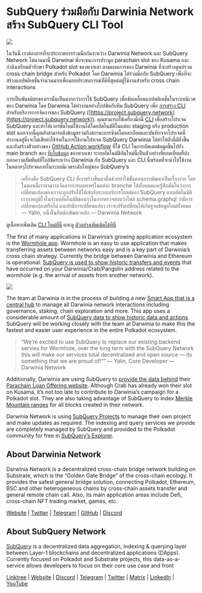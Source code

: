 # SubQuery ร่วมมือกับ Darwinia Network สร้าง SubQuery CLI Tool

![](https://miro.medium.com/max/1400/1*96OGWsQrxNGC5rblYxhdAw.jpeg)

ในวันนี้ เราต้องการที่จะประกาศการร่วมมือกันระหว่าง Darwinia Network และ SubQuery Network ไม่นานมานี้ Darwinai พึ่งจะชนะการประมูล parachain slot ของ Kusama และกำลังเตรียมตัวรักษา Polkadot slot ของพวกเขา ตามแผนการของ Darwinia ที่จะสร้างศูนย์รวม cross chain bridge สำหรับ Polkadot โดย Darwinia ได้ร่วมมือกับ SubQuery เพื่อที่จะสร้างแอปพลิเคชั่นจำนวนมากเพื่อมอบประสบการณ์ที่ดีที่สุดต่อผู้ใช้งานสำหรับ cross chain interactions

การเป็นพันธมิตรของเรานั้นเป็นมากกว่าการใช้ SubQuery เพื่อขับเคลื่อนแอปพลิเคชั่นในระบบนิเวศของ Darwinia โดย Darwinia ได้ทำงานอย่างใกล้ชิดกับทีม SubQuery เพื่อ [การสร้าง CLI](https://github.com/fewensa/subquery-cli) สำหรับบริการการจัดการของ SubQuery ([https://project.subquery.network](https://project.subquery.network)). คุณสามารถใช้เครื่องมือนี้ [CLI](https://github.com/fewensa/subquery-cli) เพื่อสร้างโปรเจค SubQuery และทำให้เวอร์ชั่นใหม่ใช้งานได้โดยอัตโนมัติในแต่ละ staging หรือ production slot นอกจากนี้คุณยังสามารถดึงข้อมูลรวมถึงสถานะการซิงค์โดยละเอียดและบันทึกจากโปรเจคที่ทำงานอยู่ซึ่งจะไม่เสียค่าใช้จ่ายในการใช้งานโปรเจค SubQuery Darwinia ได้ทำให้สิ่งนี้ดียิ่งขึ้นและยังสร้างตัวอย่างของ [GitHub Action workflow](https://github.com/darwinia-network/bridger/blob/master/.github/workflows/subquery-prod.yml) ที่ใช้ CLI ในการอัพเดตข้อมูลขึ้นไปยัง main branch ของ [ที่เก็บข้อมูล](https://github.com/darwinia-network/bridger/blob/master/.github/workflows/subquery-prod.yml) ของพวกเขา ระบบอัตโนมัติอันใหม่นี้เป็นตัวอย่างที่ยอดเยี่ยมที่บ่งบอกความสัมพันธ์ที่ใกล้ชิดระหว่าง Darwinia กับ SubQuery และ CLI นี้พร้อมที่จะนำไปใช้งานในหลายๆโปรเจคภายในระบบนิเวศระดับใหญ่ของ SubQuery’s
> เครื่องมือ SubQuery CLI ที่เราสร้างขึ้นมานั้นช่วยทำให้ขั้นตอนการพัฒนาเป็นเรื่องง่าย โดยในตอนนี้เราสามารถจัดการการเผยแพร่ในแต่ละ branche ได้ทั้งหมดและรู้สึกมั่นในว่าการเปลี่ยนแปลงของเราจะถูกปรับใช้ให้เข้ากับระบบบริการโฮสต์ของ SubQuery แบบอัตโนมัติ เราภาคภูมิใจในระบบอัตโนมัติของเราในการตรวจสอบว่าไฟล์ schema.graphql ว่ามีการเปลี่ยนแปลงหรือไม่ และถ้ามีการเปลี่ยนแปลง เราจะปรับเปลี่ยนให้เกิดฐานข้อมูลใหม่ทั้งหมด — Yalin, หนึ่งในทีมนักพัฒนาหลัก — Darwinia Network


ดูเนื้อหาเพิ่มเติม [CLI ใหม่ที่นี่](https://github.com/fewensa/subquery-cli) และดู [ตัวอย่างเพิ่มเติมได้ทีนี่](https://github.com/darwinia-network/bridger/blob/master/.github/workflows/subquery-prod.yml)

The first of many applications in Darwinia’s growing application ecosystem is the [Wormhole app](https://wormhole.darwinia.network/). Wormhole is an easy to use application that makes transferring assets between networks easy and is a key part of Darwinia’s cross chain strategy. Currently the bridge between Darwinia and Ethereum is operational. [SubQuery is used to show historic transfers and events](https://explorer.subquery.network/subquery/darwinia-network/wormhole-darwinia) that have occurred on your Darwinia/Crab/Pangolin address related to the wormhole (e.g. the arrival of assets from another network).

![](https://miro.medium.com/max/1400/1*p3V-lvW6BmEVZXaDYDY7mw.png)

The team at Darwinia is in the process of building a new [Smart App that is a central hub](https://apps.darwinia.network/) to manage all Darwinia network interactions including governance, staking, chain exploration and more. This app uses a considerable amount of [SubQuery data to show historic data and actions](https://explorer.subquery.network/subquery/darwinia-network/smart-app-crab). SubQuery will be working closely with the team at Darwinia to make this the fastest and easier user experience in the entire Polkadot ecosystem.
> “We’re excited to use SubQuery to replace our existing backend servies for Wormhole, over the long term with the SubQuery Network this will make our services total decentralised and open source — its something that we are proud of!”” — Yalin, Core Developer — Darwinia Network


Additionally, Darwinia are using SubQuery to [provide the data behind](https://explorer.subquery.network/subquery/darwinia-network/home-plo-polkadot) their [Parachain Loan Offering website](https://darwinia.network/plo_contribute). Although Crab has already won their slot on Kusama, it’s not too late to contribute to Darwinia’s campaign for a Polkadot slot. They are also taking advantage of SubQuery to index [Merkle Mountain ranges](https://explorer.subquery.network/subquery/darwinia-network/darwinia-mmr) for all blocks created in their network.

Darwinia Network is using [SubQuery Projects](https://project.subquery.network/) to manage their own project and make updates as required. The indexing and query services we provide are completely managed by SubQuery and provided to the Polkadot community for free in [SubQuery’s Explorer](https://explorer.subquery.network/).

## About Darwinia Network

Darwinia Network is a decentralized cross-chain bridge network building on Substrate, which is the “Golden Gate Bridge” of the cross-chain ecology. It provides the safest general bridge solution, connecting Polkadot, Ethereum, BSC and other heterogeneous chains by cross-chain assets transfer and general remote chain call. Also, its main application areas include Defi, cross-chain NFT trading market, games, etc.

[Website](https://darwinia.network/) | [Twitter](https://twitter.com/DarwiniaNetwork) | [Telegram](https://t.me/DarwiniaNetwork) | [GitHub](https://github.com/darwinia-network) | [Discord](https://discord.gg/KMZVeyM)

## About SubQuery Network

[SubQuery](https://subquery.network/) is a decentralized data aggregation, indexing & querying layer between Layer-1 blockchains and decentralized applications (DApps). Currently focused on Polkadot and Substrate projects, this data-as-a-service allows developers to focus on their core use case and front

[Linktree](https://linktr.ee/subquerynetwork) | [Website](https://subquery.network/) | [Discord](https://discord.com/invite/78zg8aBSMG) | [Telegram](https://t.me/subquerynetwork) | [Twitter](https://twitter.com/subquerynetwork) | [Matrix](https://matrix.to/#/#subquery:matrix.org) | [LinkedIn](https://www.linkedin.com/company/subquery) | [YouTube](https://www.youtube.com/channel/UCi1a6NUUjegcLHDFLr7CqLw)
